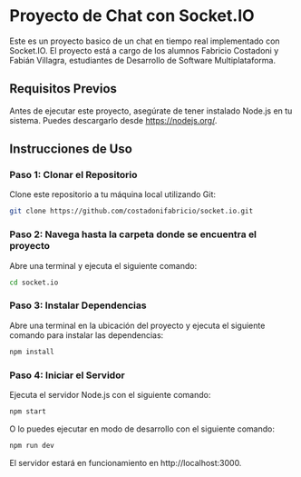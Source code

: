 # Proyecto de Chat con Socket.IO

Este es un proyecto basico de un chat en tiempo real implementado con Socket.IO. El proyecto está a cargo de los alumnos Fabricio Costadoni y Fabián Villagra, estudiantes de Desarrollo de Software Multiplataforma.

## Requisitos Previos

Antes de ejecutar este proyecto, asegúrate de tener instalado Node.js en tu sistema. Puedes descargarlo desde https://nodejs.org/.

## Instrucciones de Uso

### Paso 1: Clonar el Repositorio

Clone este repositorio a tu máquina local utilizando Git:
```bash
git clone https://github.com/costadonifabricio/socket.io.git
```

### Paso 2: Navega hasta la carpeta donde se encuentra el proyecto

Abre una terminal y ejecuta el siguiente comando:
```bash
cd socket.io
```

### Paso 3: Instalar Dependencias

Abre una terminal en la ubicación del proyecto y ejecuta el siguiente comando para instalar las dependencias:
```bash
npm install
```

### Paso 4: Iniciar el Servidor

Ejecuta el servidor Node.js con el siguiente comando:
```bash
npm start
```
O lo puedes ejecutar en modo de desarrollo con el siguiente comando:
```bash
npm run dev
```

El servidor estará en funcionamiento en http://localhost:3000.
